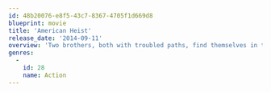 ```yaml
---
id: 48b20076-e8f5-43c7-8367-4705f1d669d8
blueprint: movie
title: 'American Heist'
release_date: '2014-09-11'
overview: 'Two brothers, both with troubled paths, find themselves in the middle of one last bank job.'
genres:
  -
    id: 28
    name: Action
---
```

